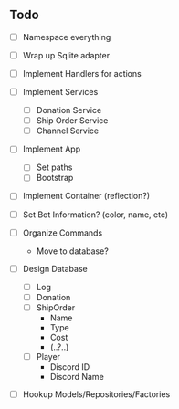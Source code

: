 ## Todo
- [ ] Namespace everything
- [ ] Wrap up Sqlite adapter
- [ ] Implement Handlers for actions
- [ ] Implement Services
  - [ ] Donation Service
  - [ ] Ship Order Service
  - [ ] Channel Service
- [ ] Implement App
  - [ ] Set paths
  - [ ] Bootstrap
- [ ] Implement Container (reflection?)
- [ ] Set Bot Information? (color, name, etc)
- [ ] Organize Commands
  - Move to database?

- [ ] Design Database
  - [ ] Log
  - [ ] Donation
  - [ ] ShipOrder
    - Name
    - Type
    - Cost
    - (..?..)
  - [ ] Player
    - Discord ID
    - Discord Name
- [ ] Hookup Models/Repositories/Factories
